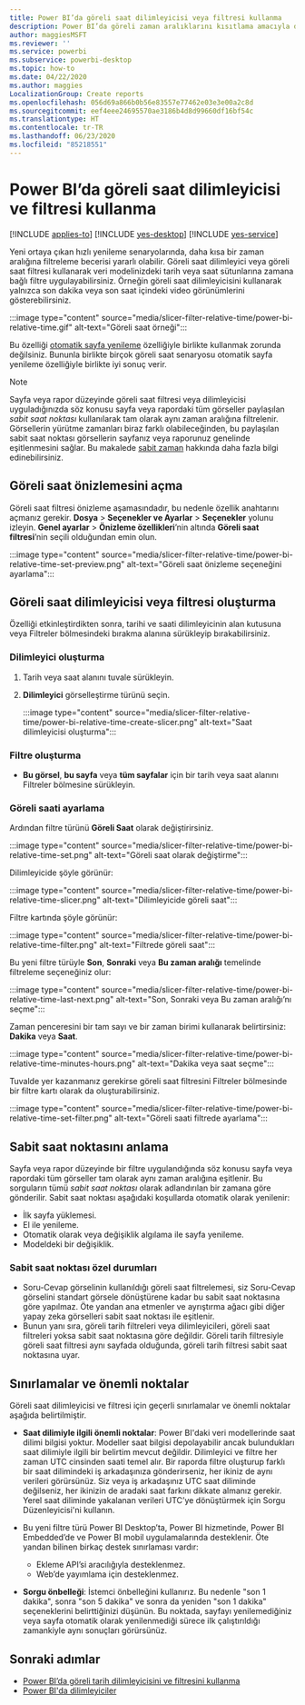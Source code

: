 ```yaml
---
title: Power BI’da göreli saat dilimleyicisi veya filtresi kullanma
description: Power BI’da göreli zaman aralıklarını kısıtlama amacıyla dilimleyicileri veya filtreleri kullanmayı öğrenin.
author: maggiesMSFT
ms.reviewer: ''
ms.service: powerbi
ms.subservice: powerbi-desktop
ms.topic: how-to
ms.date: 04/22/2020
ms.author: maggies
LocalizationGroup: Create reports
ms.openlocfilehash: 056d69a866b0b56e83557e77462e03e3e00a2c8d
ms.sourcegitcommit: eef4eee24695570ae3186b4d8d99660df16bf54c
ms.translationtype: HT
ms.contentlocale: tr-TR
ms.lasthandoff: 06/23/2020
ms.locfileid: "85218551"
---
```

# <a name="use-a-relative-time-slicer-and-filter-in-power-bi"></a>Power BI’da göreli saat dilimleyicisi ve filtresi kullanma

[!INCLUDE [applies-to](../includes/applies-to.md)] [!INCLUDE [yes-desktop](../includes/yes-desktop.md)] [!INCLUDE [yes-service](../includes/yes-service.md)]

Yeni ortaya çıkan hızlı yenileme senaryolarında, daha kısa bir zaman aralığına filtreleme becerisi yararlı olabilir. Göreli saat dilimleyici veya göreli saat filtresi kullanarak veri modelinizdeki tarih veya saat sütunlarına zamana bağlı filtre uygulayabilirsiniz. Örneğin göreli saat dilimleyicisini kullanarak yalnızca son dakika veya son saat içindeki video görünümlerini gösterebilirsiniz. 

:::image type="content" source="media/slicer-filter-relative-time/power-bi-relative-time.gif" alt-text="Göreli saat örneği":::

Bu özelliği [otomatik sayfa yenileme](../create-reports/desktop-automatic-page-refresh.md) özelliğiyle birlikte kullanmak zorunda değilsiniz. Bununla birlikte birçok göreli saat senaryosu otomatik sayfa yenileme özelliğiyle birlikte iyi sonuç verir.  

> [!NOTE]
> Sayfa veya rapor düzeyinde göreli saat filtresi veya dilimleyicisi uyguladığınızda söz konusu sayfa veya rapordaki tüm görseller paylaşılan *sabit saat noktası* kullanılarak tam olarak aynı zaman aralığına filtrelenir. Görsellerin yürütme zamanları biraz farklı olabileceğinden, bu paylaşılan sabit saat noktası görsellerin sayfanız veya raporunuz genelinde eşitlenmesini sağlar. Bu makalede [sabit zaman](#understanding-anchor-time) hakkında daha fazla bilgi edinebilirsiniz.

## <a name="turn-on-relative-time-preview"></a>Göreli saat önizlemesini açma

Göreli saat filtresi önizleme aşamasındadır, bu nedenle özellik anahtarını açmanız gerekir. **Dosya** > **Seçenekler ve Ayarlar** > **Seçenekler** yolunu izleyin. **Genel ayarlar** > **Önizleme özellikleri**’nin altında **Göreli saat filtresi**’nin seçili olduğundan emin olun.

:::image type="content" source="media/slicer-filter-relative-time/power-bi-relative-time-set-preview.png" alt-text="Göreli saat önizleme seçeneğini ayarlama":::

## <a name="create-a-relative-time-slicer-or-filter"></a>Göreli saat dilimleyicisi veya filtresi oluşturma

Özelliği etkinleştirdikten sonra, tarihi ve saati dilimleyicinin alan kutusuna veya Filtreler bölmesindeki bırakma alanına sürükleyip bırakabilirsiniz. 

### <a name="create-a-slicer"></a>Dilimleyici oluşturma

1. Tarih veya saat alanını tuvale sürükleyin.

2. **Dilimleyici** görselleştirme türünü seçin.

    :::image type="content" source="media/slicer-filter-relative-time/power-bi-relative-time-create-slicer.png" alt-text="Saat dilimleyicisi oluşturma":::

### <a name="create-a-filter"></a>Filtre oluşturma
 
- **Bu görsel**, **bu sayfa** veya **tüm sayfalar** için bir tarih veya saat alanını Filtreler bölmesine sürükleyin.

### <a name="set-relative-time"></a>Göreli saati ayarlama 

Ardından filtre türünü **Göreli Saat** olarak değiştirirsiniz.

:::image type="content" source="media/slicer-filter-relative-time/power-bi-relative-time-set.png" alt-text="Göreli saat olarak değiştirme":::
 
Dilimleyicide şöyle görünür:

:::image type="content" source="media/slicer-filter-relative-time/power-bi-relative-time-slicer.png" alt-text="Dilimleyicide göreli saat":::

Filtre kartında şöyle görünür: 

:::image type="content" source="media/slicer-filter-relative-time/power-bi-relative-time-filter.png" alt-text="Filtrede göreli saat":::
 
Bu yeni filtre türüyle **Son**, **Sonraki** veya **Bu zaman aralığı** temelinde filtreleme seçeneğiniz olur: 

:::image type="content" source="media/slicer-filter-relative-time/power-bi-relative-time-last-next.png" alt-text="Son, Sonraki veya Bu zaman aralığı’nı seçme":::
 
Zaman penceresini bir tam sayı ve bir zaman birimi kullanarak belirtirsiniz: **Dakika** veya **Saat**.
 
:::image type="content" source="media/slicer-filter-relative-time/power-bi-relative-time-minutes-hours.png" alt-text="Dakika veya saat seçme":::

Tuvalde yer kazanmanız gerekirse göreli saat filtresini Filtreler bölmesinde bir filtre kartı olarak da oluşturabilirsiniz.

:::image type="content" source="media/slicer-filter-relative-time/power-bi-relative-time-set-filter.png" alt-text="Göreli saati filtrede ayarlama":::
 
## <a name="understanding-anchor-time"></a>Sabit saat noktasını anlama

Sayfa veya rapor düzeyinde bir filtre uygulandığında söz konusu sayfa veya rapordaki tüm görseller tam olarak aynı zaman aralığına eşitlenir. Bu sorguların tümü *sabit saat noktası* olarak adlandırılan bir zamana göre gönderilir. Sabit saat noktası aşağıdaki koşullarda otomatik olarak yenilenir:

- İlk sayfa yüklemesi.
- El ile yenileme.
- Otomatik olarak veya değişiklik algılama ile sayfa yenileme.
- Modeldeki bir değişiklik.

### <a name="anchor-time-exceptions"></a>Sabit saat noktası özel durumları

- Soru-Cevap görselinin kullanıldığı göreli saat filtrelemesi, siz Soru-Cevap görselini standart görsele dönüştürene kadar bu sabit saat noktasına göre yapılmaz. Öte yandan ana etmenler ve ayrıştırma ağacı gibi diğer yapay zeka görselleri sabit saat noktası ile eşitlenir. 
- Bunun yanı sıra, göreli tarih filtreleri veya dilimleyicileri, göreli saat filtreleri yoksa sabit saat noktasına göre değildir. Göreli tarih filtresiyle göreli saat filtresi aynı sayfada olduğunda, göreli tarih filtresi sabit saat noktasına uyar.

## <a name="limitations-and-considerations"></a>Sınırlamalar ve önemli noktalar

Göreli saat dilimleyicisi ve filtresi için geçerli sınırlamalar ve önemli noktalar aşağıda belirtilmiştir.

- **Saat dilimiyle ilgili önemli noktalar**: Power BI'daki veri modellerinde saat dilimi bilgisi yoktur. Modeller saat bilgisi depolayabilir ancak bulundukları saat dilimiyle ilgili bir belirtim mevcut değildir. Dilimleyici ve filtre her zaman UTC cinsinden saati temel alır. Bir raporda filtre oluşturup farklı bir saat dilimindeki iş arkadaşınıza gönderirseniz, her ikiniz de aynı verileri görürsünüz. Siz veya iş arkadaşınız UTC saat diliminde değilseniz, her ikinizin de aradaki saat farkını dikkate almanız gerekir. Yerel saat diliminde yakalanan verileri UTC’ye dönüştürmek için Sorgu Düzenleyicisi'ni kullanın.
- Bu yeni filtre türü Power BI Desktop’ta, Power BI hizmetinde, Power BI Embedded’de ve Power BI mobil uygulamalarında desteklenir. Öte yandan bilinen birkaç destek sınırlaması vardır:

    - Ekleme API’si aracılığıyla desteklenmez.
    - Web’de yayımlama için desteklenmez.

- **Sorgu önbelleği**: İstemci önbelleğini kullanırız. Bu nedenle "son 1 dakika", sonra "son 5 dakika" ve sonra da yeniden "son 1 dakika" seçeneklerini belirttiğinizi düşünün. Bu noktada, sayfayı yenilemediğiniz veya sayfa otomatik olarak yenilenmediği sürece ilk çalıştırıldığı zamankiyle aynı sonuçları görürsünüz.

## <a name="next-steps"></a>Sonraki adımlar

- [Power BI’da göreli tarih dilimleyicisini ve filtresini kullanma](../visuals/desktop-slicer-filter-date-range.md)
- [Power BI'da dilimleyiciler](../visuals/power-bi-visualization-slicers.md)
